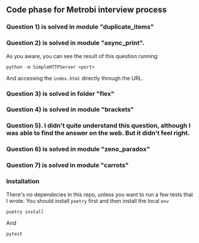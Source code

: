 ## Code phase for Metrobi interview process

### Question 1) is solved in module "duplicate_items"

### Question 2) is solved in module "async_print".
As you aware, you can see the result of this question running:

```
python -m SimpleHTTPServer <port>
```
And accessing the `index.html` directly through the URL. 

### Question 3) is solved in folder "flex"

### Question 4) is solved in module "brackets"

### Question 5). I didn't quite understand this question, although I was able to find the answer on the web. But it didn't feel right.

### Question 6) is solved in module "zeno_paradox"

### Question 7) is solved in module "carrots"


### Installation

There's no dependecies in this repo, unless you want to run a few tests that I wrote.
You should install `poetry` first and then install the local `env`

```
poetry install
```

And

```
pytest
```
